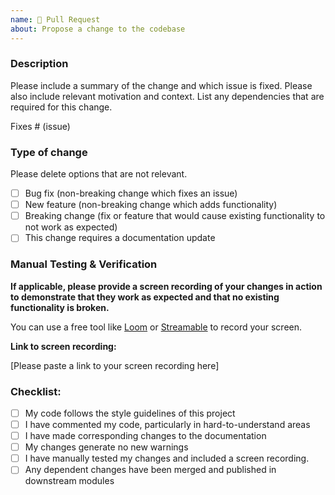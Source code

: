 ```yaml
---
name: 🚀 Pull Request
about: Propose a change to the codebase
---
```


### Description

Please include a summary of the change and which issue is fixed. Please also include relevant motivation and context. List any dependencies that are required for this change.

Fixes # (issue)

### Type of change

Please delete options that are not relevant.

-   [ ] Bug fix (non-breaking change which fixes an issue)
-   [ ] New feature (non-breaking change which adds functionality)
-   [ ] Breaking change (fix or feature that would cause existing functionality to not work as expected)
-   [ ] This change requires a documentation update

### Manual Testing & Verification

**If applicable, please provide a screen recording of your changes in action to demonstrate that they work as expected and that no existing functionality is broken.**

You can use a free tool like [Loom](https://www.loom.com/) or [Streamable](https://streamable.com/) to record your screen.

**Link to screen recording:**

[Please paste a link to your screen recording here]

### Checklist:

-   [ ] My code follows the style guidelines of this project
-   [ ] I have commented my code, particularly in hard-to-understand areas
-   [ ] I have made corresponding changes to the documentation
-   [ ] My changes generate no new warnings
-   [ ] I have manually tested my changes and included a screen recording.
-   [ ] Any dependent changes have been merged and published in downstream modules
